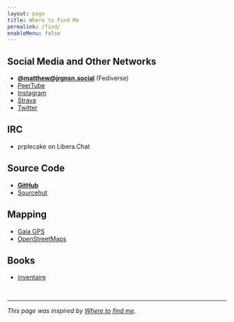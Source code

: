 ```yaml
---
layout: page
title: Where to Find Me
permalink: /find/
enableMenu: false
---
```


## Social Media and Other Networks

* **[@matthew@jrgnsn.social][pleroma]** (Fediverse)
* [PeerTube][peertube]
* [Instagram][instagram]
* [Strava][strava]
* [Twitter][twitter]

[pleroma]:https://jrgnsn.social/matthew
[instagram]:https://www.instagram.com/matthewjorgensen/
[twitter]:https://twitter.com/prplecake
[peertube]:https://jrgnsn.video/accounts/matthew
[strava]:https://www.strava.com/athletes/705724

## IRC

* prplecake on Libera.Chat

## Source Code

* **[GitHub][github]**
* [Sourcehut][sourcehut]

[github]:https://github.com/prplecake
[sourcehut]:https://sr.ht/~mjorgensen

## Mapping

* [Gaia GPS][gaia-gps]
* [OpenStreetMaps][osm]

[gaia-gps]:https://www.gaiagps.com/profile/920114/prplecake/
[osm]:https://www.openstreetmap.org/user/prplecake

## Books

* [inventaire][inventaire]

[inventaire]:https://inventaire.io/inventory/matthew

<br />

---

*This page was inspired by [Where to find me][wtfm].*

[wtfm]:https://wheretofind.me
